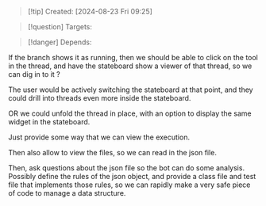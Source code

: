
>[!tip] Created: [2024-08-23 Fri 09:25]

>[!question] Targets: 

>[!danger] Depends: 

If the branch shows it as running, then we should be able to click on the tool in the thread, and have the stateboard show a viewer of that thread, so we can dig in to it ?

The user would be actively switching the stateboard at that point, and they could drill into threads even more inside the stateboard.

OR we could unfold the thread in place, with an option to display the same widget in the stateboard.

Just provide some way that we can view the execution.

Then also allow to view the files, so we can read in the json file.

Then, ask questions about the json file so the bot can do some analysis.
Possibly define the rules of the json object, and provide a class file and test file that implements those rules, so we can rapidly make a very safe piece of code to manage a data structure.